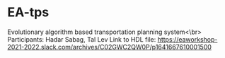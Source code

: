 # EA-tps
Evolutionary algorithm based transportation planning system<\br>
Participants: Hadar Sabag, Tal Lev
Link to HDL file: https://eaworkshop-2021-2022.slack.com/archives/C02GWC2QW0P/p1641667610001500
